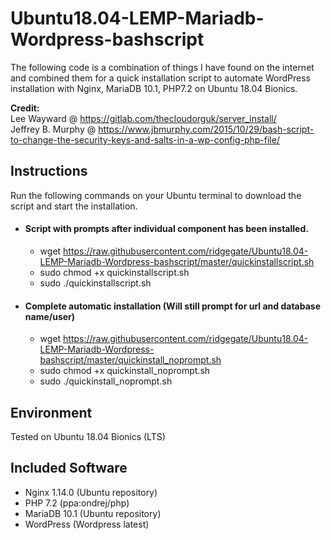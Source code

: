 # Ubuntu18.04-LEMP-Mariadb-Wordpress-bashscript
The following code is a combination of things I have found on the internet and combined them 
for a quick installation script to automate WordPress installation with Nginx, MariaDB 10.1, PHP7.2 on Ubuntu 18.04 Bionics.

<strong>Credit: </strong>
</br>Lee Wayward @ https://gitlab.com/thecloudorguk/server_install/ 
</br>Jeffrey B. Murphy @ https://www.jbmurphy.com/2015/10/29/bash-script-to-change-the-security-keys-and-salts-in-a-wp-config-php-file/

## Instructions
Run the following commands on your Ubuntu terminal to download the script and start the installation. </br>
* #### Script with prompts after individual component has been installed.
  * wget https://raw.githubusercontent.com/ridgegate/Ubuntu18.04-LEMP-Mariadb-Wordpress-bashscript/master/quickinstallscript.sh </br>
  * sudo chmod +x quickinstallscript.sh </br>
  * sudo ./quickinstallscript.sh </br>
* #### Complete automatic installation (Will still prompt for url and database name/user)
  * wget https://raw.githubusercontent.com/ridgegate/Ubuntu18.04-LEMP-Mariadb-Wordpress-bashscript/master/quickinstall_noprompt.sh  </br>
  * sudo chmod +x quickinstall_noprompt.sh </br>
  * sudo ./quickinstall_noprompt.sh </br>

## Environment
Tested on Ubuntu 18.04 Bionics (LTS)

## Included Software
* Nginx 1.14.0 (Ubuntu repository)
* PHP 7.2 (ppa:ondrej/php)
* MariaDB 10.1 (Ubuntu repository)
* WordPress (Wordpress latest)

